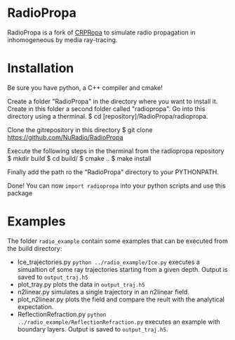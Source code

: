 RadioPropa
==========

RadioPropa is a fork of [CRPRopa](https://crpropa.desy.de/) to simulate radio
propagation in inhomogeneous by media ray-tracing.


# Installation
Be sure you have python, a C++ compiler and cmake!

Create a folder "RadioPropa" in the directory where you want to install it.
Create in this folder a second folder called "radiopropa". Go into this directory
using a therminal.
	$ cd [repository]/RadioPropa/radiopropa.

Clone the gitrepository in this directory
	$ git clone https://github.com/NuRadio/RadioPropa

Execute the following steps in the therminal from the radiopropa repository
	$ mkdir build
	$ cd build/
	$ cmake ..
	$ make install

Finally add the path ro the "RadioPropa" directory to your PYTHONPATH.

Done! You can now `import radiopropa` into your python scripts and use this package



# Examples
The folder `radio_example` contain some examples that can be executed from the
build directory:

 + Ice_trajectories.py `python ../radio_example/Ice.py` executes a simualtion of some ray
   trajectories starting from a given depth. Output is saved to `output_traj.h5`
 + plot_tray.py plots the data in `output_traj.h5`
 + n2linear.py simulates a single trajectory in an n2linear field.
 + plot_n2linear.py plots the field and compare the reult with the analytical
   expectation.
 + ReflectionRefraction.py `python ../radio_example/ReflectionRefraction.py`
	 executes an example with boundary layers. Output is saved to `output_traj.h5`.
